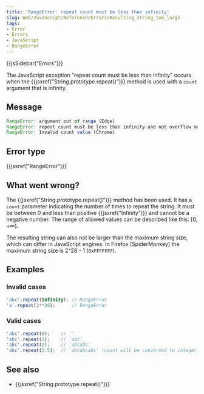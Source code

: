 ```yaml
---
title: 'RangeError: repeat count must be less than infinity'
slug: Web/JavaScript/Reference/Errors/Resulting_string_too_large
tags:
- Error
- Errors
- JavaScript
- RangeError
---
```

{{jsSidebar("Errors")}}

The JavaScript exception "repeat count must be less than infinity" occurs when
the {{jsxref("String.prototype.repeat()")}} method is used with a
`count` argument that is infinity.

## Message

```js
RangeError: argument out of range (Edge)
RangeError: repeat count must be less than infinity and not overflow maximum string size (Firefox)
RangeError: Invalid count value (Chrome)
```

## Error type

{{jsxref("RangeError")}}

## What went wrong?

The {{jsxref("String.prototype.repeat()")}} method has been used.
It has a `count` parameter indicating the number of times to repeat the string.
It must be between 0 and less than positive {{jsxref("Infinity")}} and
cannot be a negative number. The range of allowed values can be described like
this: \[0, +∞).

The resulting string can also not be larger than the maximum string size, which
can differ in JavaScript engines. In Firefox (SpiderMonkey) the maximum string
size is 2^28 - 1 (`0xFFFFFFF`).

## Examples

### Invalid cases

```js example-bad
'abc'.repeat(Infinity); // RangeError
'a'.repeat(2**28);      // RangeError
```

### Valid cases

```js example-good
'abc'.repeat(0);    // ''
'abc'.repeat(1);    // 'abc'
'abc'.repeat(2);    // 'abcabc'
'abc'.repeat(3.5);  // 'abcabcabc' (count will be converted to integer)
```

## See also

- {{jsxref("String.prototype.repeat()")}}
